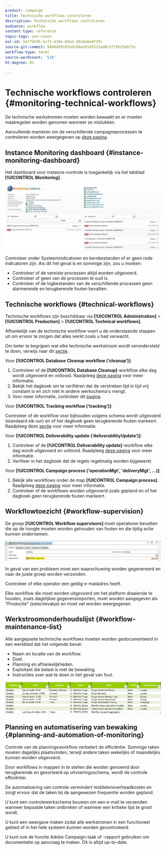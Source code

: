 ```yaml
---
product: campaign
title: Technische workflows controleren
description: Technische workflows controleren
audience: workflow
content-type: reference
topic-tags: use-cases
exl-id: 5e77d196-5c71-438e-8dae-10c6a6e4f29c
source-git-commit: 98d646919fedc66ee9145522ad0c5f15b25dbf2e
workflow-type: tm+mt
source-wordcount: '518'
ht-degree: 8%

---
```


# Technische workflows controleren {#monitoring-technical-workflows}

De technische werkstromen moeten worden bewaakt en er moeten maatregelen worden genomen wanneer ze mislukken.

Aanvullende manieren om de verschillende campagneprocessen te controleren worden weergegeven op [deze pagina](../../production/using/monitoring-guidelines.md).

## Instance Monitoring dashboard {#instance-monitoring-dashboard}

Het dashboard voor instance-controle is toegankelijk via het tabblad **[!UICONTROL Monitoring]**.

![](assets/monitoring_technical_workflows1.png)

Controleer onder Systeemindicatoren en kernbestanden of er geen rode indicatoren zijn. Als dit het geval is en sommige zijn, zou u moeten:

* Controleer of de vereiste processen altijd worden uitgevoerd.
* Controleer of geen van de processen te oud is.
* Controleer of de logbestanden van de verschillende processen geen alarmerende en terugkerende fouten bevatten.

## Technische workflows {#technical-workflows}

Technische workflows zijn beschikbaar via **[!UICONTROL Administration]** > **[!UICONTROL Production]** > **[!UICONTROL Technical workflows]**.

Afhankelijk van de technische workflow voert u de onderstaande stappen uit om ervoor te zorgen dat alles werkt zoals u had verwacht.

Om beter te begrijpen wat elke technische werkstroom wordt verondersteld te doen, verwijs naar dit [sectie](../../workflow/using/about-technical-workflows.md).

Voor **[!UICONTROL Database Cleanup workflow (‘cleanup’)]**:

1. Controleer of de **[!UICONTROL Database Cleanup]**-workflow elke dag wordt uitgevoerd en voltooid. Raadpleeg [deze pagina](../../workflow/using/delivery.md) voor meer informatie.
1. Bekijk het dagboek om te verifiëren dat de verstreken tijd in tijd vrij constant is en zich niet in andere werkschema&#39;s mengt.
1. Voor meer informatie, controleer dit [pagina](../../production/using/database-cleanup-workflow.md).

Voor **[!UICONTROL Tracking workflow (‘tracking’)]**:

Controleer of de workflow voor bijhouden volgens schema wordt uitgevoerd (standaard elk uur) en of het dagboek geen terugkerende fouten markeert. Raadpleeg deze [sectie](../../workflow/using/delivery.md) voor meer informatie.

Voor **[!UICONTROL Deliverability update (‘deliverabilityUpdate’)]**:

1. Controleer of de **[!UICONTROL Deliverability update]**-workflow elke dag wordt uitgevoerd en voltooid. Raadpleeg [deze pagina](../../workflow/using/delivery.md) voor meer informatie.
1. Verifieer in het dagboek dat de regels regelmatig worden bijgewerkt.

Voor **[!UICONTROL Campaign process ('operationMgt', 'deliveryMgt', ...)]**:

1. Bekijk alle workflows onder de map **[!UICONTROL Campaign process]**. Raadpleeg [deze pagina](../../workflow/using/about-technical-workflows.md) voor meer informatie.
1. Controleer of de workflows worden uitgevoerd zoals gepland en of het dagboek geen terugkerende fouten markeert.

## Workflowtoezicht {#workflow-supervision}

De groep **[!UICONTROL Workflow supervisors]** moet operatoren bevatten die op de hoogte moeten worden gehouden van fouten en die tijdig actie kunnen ondernemen.

![](assets/monitoring_technical_workflows3.png)

In geval van een probleem moet een waarschuwing worden gegenereerd en naar de juiste groep worden verzonden.

Controleer of elke operator een geldig e-mailadres heeft.

Elke workflow die moet worden uitgevoerd om het platform draaiende te houden, zoals dagelijkse gegevensimporten, moet worden aangegeven als &quot;Productie&quot; (selectievakje) en moet vet worden weergegeven.

## Werkstroomonderhoudslijst {#workflow-maintenance-list}

Alle aangepaste technische workflows moeten worden gedocumenteerd in een werkblad dat het volgende bevat:

* Naam en locatie van de workflow.
* Doel.
* Planning en afhankelijkheden.
* Exploitant die belast is met de bewaking.
* Instructies over wat te doen in het geval van fout.

![](assets/monitoring_technical_workflows4.png)

## Planning en automatisering van bewaking {#planning-and-automation-of-monitoring}

Controle van de planningsworkflow verbetert de efficiëntie. Sommige taken moeten dagelijks plaatsvinden, terwijl andere taken wekelijks of maandelijks kunnen worden uitgevoerd.

Door workflows in mappen in te stellen die worden genoemd door terugkerende en gesorteerd op uitvoeringsschema, wordt de controle efficiënter.

De automatisering van controle vermindert middelenoverheadkosten en zorgt ervoor dat de taken bij de aangewezen frequentie worden gepland.

U kunt een controlewerkschema bouwen om een e-mail te verzenden wanneer bepaalde taken ontbreken of wanneer een kritieke lijst te groot wordt.

U kunt een weergave maken zodat alle werkstromen in een functioneel gebied of in het hele systeem kunnen worden gecontroleerd.

U kunt ook de functie Adobe Campaign-taak of -rapport gebruiken om documentatie op aanvraag te maken. Dit is altijd up-to-date.
